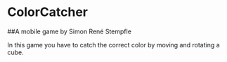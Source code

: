 # ColorCatcher

##A mobile game by Simon René Stempfle

In this game you have to catch the correct color by moving and rotating a cube.